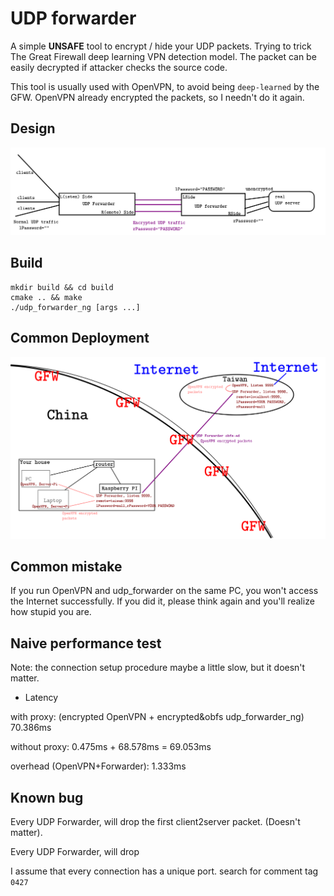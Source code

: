 # UDP forwarder

A simple **UNSAFE** tool to encrypt / hide your UDP packets. Trying to trick The Great Firewall deep learning VPN detection
model. The packet can be easily decrypted if attacker checks the source code. 

This tool is usually used with OpenVPN, to avoid being `deep-learned` by the GFW. OpenVPN already encrypted the packets,
so I needn't do it again.

## Design

![explain.png](https://raw.githubusercontent.com/recolic/udp_forwarder_ng/master/res/explain.png)

## Build

```
mkdir build && cd build
cmake .. && make
./udp_forwarder_ng [args ...]
```

## Common Deployment

![solu.png](https://raw.githubusercontent.com/recolic/udp_forwarder_ng/master/res/solu.png)

## Common mistake

If you run OpenVPN and udp_forwarder on the same PC, you won't access the Internet successfully.
If you did it, please think again and you'll realize how stupid you are.

## Naive performance test

Note: the connection setup procedure maybe a little slow, but it doesn't matter.

- Latency

with proxy: (encrypted OpenVPN + encrypted&obfs udp_forwarder_ng) 70.386ms

without proxy: 0.475ms + 68.578ms = 69.053ms

overhead (OpenVPN+Forwarder): 1.333ms

## Known bug

Every UDP Forwarder, will drop the first client2server packet. (Doesn't matter).

Every UDP Forwarder, will drop 

I assume that every connection has a unique port. search for comment tag `0427` 
